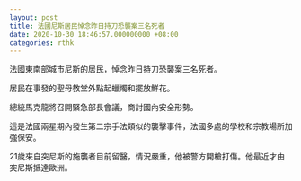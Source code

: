 ```yaml
---
layout: post
title: 法國尼斯居民悼念昨日持刀恐襲案三名死者
date: 2020-10-30 18:46:57.000000000 +08:00
categories: rthk
---
```


法國東南部城市尼斯的居民，悼念昨日持刀恐襲案三名死者。

居民在事發的聖母教堂外點起蠟燭和擺放鮮花。

總統馬克龍將召開緊急部長會議，商討國內安全形勢。

這是法國兩星期內發生第二宗手法類似的襲擊事件，法國多處的學校和宗教場所加強保安。

21歲來自突尼斯的施襲者目前留醫，情況嚴重，他被警方開槍打傷。他最近才由突尼斯抵達歐洲。
